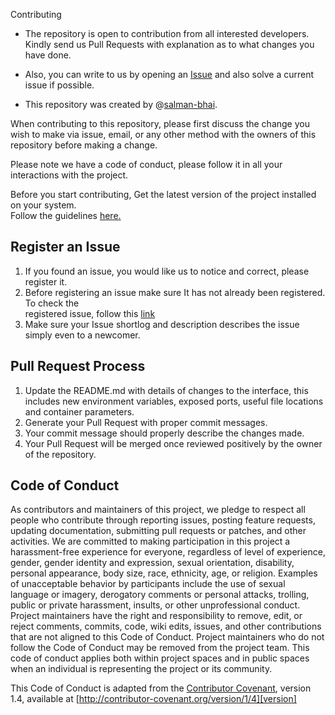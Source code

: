  Contributing

- The repository is open to contribution from all interested developers. Kindly send us Pull Requests with explanation as to what changes you have done.
- Also, you can write to us by opening an [Issue](https://github.com/salman-bhai/Guessing-Games/issues) and also solve a current issue if possible.

- This repository was created by @[salman-bhai](https://github.com/salman-bhai). 

When contributing to this repository, please first discuss the change you wish to make via issue,
email, or any other method with the owners of this repository before making a change.

Please note we have a code of conduct, please follow it in all your interactions with the project.

Before you start contributing, Get the latest version of the project installed on your system.  
Follow the guidelines [here.](https://github.com/salman-bhai/Guessing-Games/blob/master/README.md)

## Register an Issue

1. If you found an issue, you would like us to notice and correct, please register it.  
2. Before registering an issue make sure It has not already been registered. To check the  
   registered issue, follow this [link](https://github.com/salman-bhai/Guessing-Games/issues)  
3. Make sure your Issue shortlog and description describes the issue simply even to a newcomer.

## Pull Request Process


1. Update the README.md with details of changes to the interface, this includes new environment
   variables, exposed ports, useful file locations and container parameters.
2. Generate your Pull Request with proper commit messages.  
3. Your commit message should properly describe the changes made.
4. Your Pull Request will be merged once reviewed positively by the owner of the repository.

## Code of Conduct

As contributors and maintainers of this project, we pledge to respect all people who contribute through reporting issues, posting feature requests, updating documentation, submitting pull requests or patches, and other activities.
We are committed to making participation in this project a harassment-free experience for everyone, regardless of level of experience, gender, gender identity and expression, sexual orientation, disability, personal appearance, body size, race, ethnicity, age, or religion.
Examples of unacceptable behavior by participants include the use of sexual language or imagery, derogatory comments or personal attacks, trolling, public or private harassment, insults, or other unprofessional conduct.
Project maintainers have the right and responsibility to remove, edit, or reject comments, commits, code, wiki edits, issues, and other contributions that are not aligned to this Code of Conduct. Project maintainers who do not follow the Code of Conduct may be removed from the project team.
This code of conduct applies both within project spaces and in public spaces when an individual is representing the project or its community.

This Code of Conduct is adapted from the [Contributor Covenant][homepage], version 1.4,
available at [http://contributor-covenant.org/version/1/4][version]

[homepage]: http://contributor-covenant.org
[version]: http://contributor-covenant.org/version/1/4/
